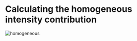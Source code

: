 # Calculating the homogeneous intensity contribution

![homogeneous](https://media.discordapp.net/attachments/937419611622752277/937428080438427668/unknown.png)

